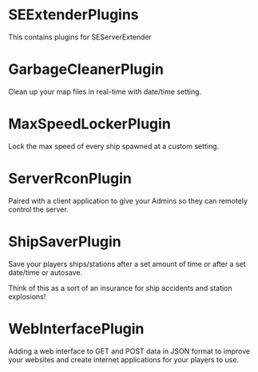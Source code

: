 SEExtenderPlugins
===============

This contains plugins for SEServerExtender


GarbageCleanerPlugin
====================
Clean up your map files in real-time with date/time setting.



MaxSpeedLockerPlugin
====================
Lock the max speed of every ship spawned at a custom setting.



ServerRconPlugin
====================

Paired with a client application to give your 
Admins so they can remotely control the server.



ShipSaverPlugin
====================

Save your players ships/stations after a set amount of
time or after a set date/time or autosave.

Think of this as a sort of an insurance for ship accidents 
and station explosions!



WebInterfacePlugin
====================

Adding a web interface to GET and POST data in JSON format
to improve your websites and create internet applications
for your players to use.
